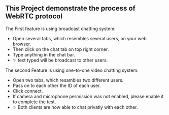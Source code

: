 ## This Project demonstrate the process of WebRTC protocol


The First feature is  using broadcast chatting system:
- Open several tabs, which resembles several users, on your web browser.
- Then click on the chat tab on top right corner.
- Type anything in the chat bar.
-  ✨ text typed will be broadcast to other users.



The second Feature is using one-to-one video chatting system: 

- Open two tabs, which resambles two different users.
- Pass on to each other the ID of each user.
- Click connect.
- If camera and microphone permission was not enabled, please enable it to complete the test.
- ✨  Both  clients are now able to chat privatly with each other.


